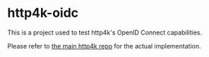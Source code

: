 # http4k-oidc

This is a project used to test http4k's OpenID Connect capabilities.

Please refer to [the main http4k repo](https://github.com/http4k/http4k) for the actual implementation.